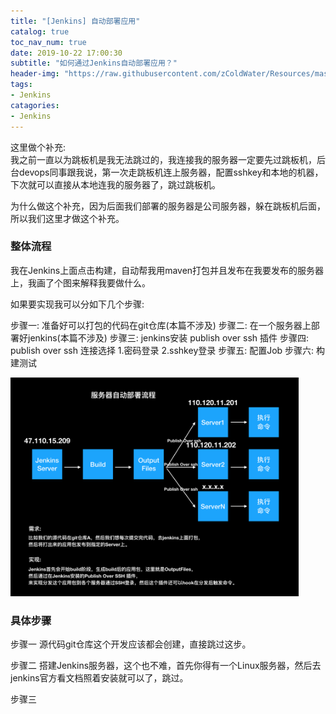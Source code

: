 ```yaml
---
title: "[Jenkins] 自动部署应用"
catalog: true
toc_nav_num: true
date: 2019-10-22 17:00:30
subtitle: "如何通过Jenkins自动部署应用？"
header-img: "https://raw.githubusercontent.com/zColdWater/Resources/master/Images/cover.jpg"
tags:
- Jenkins
catagories:
- Jenkins
---
```

 
这里做个补充:   
我之前一直以为跳板机是我无法跳过的，我连接我的服务器一定要先过跳板机，后台devops同事跟我说，第一次走跳板机连上服务器，配置sshkey和本地的机器，
下次就可以直接从本地连我的服务器了，跳过跳板机。   

为什么做这个补充，因为后面我们部署的服务器是公司服务器，躲在跳板机后面，所以我们这里才做这个补充。

### 整体流程 

我在Jenkins上面点击构建，自动帮我用maven打包并且发布在我要发布的服务器上，我画了个图来解释我要做什么。   

如果要实现我可以分如下几个步骤:    

步骤一: 准备好可以打包的代码在git仓库(本篇不涉及)
步骤二: 在一个服务器上部署好jenkins(本篇不涉及)
步骤三: jenkins安装 publish over ssh 插件
步骤四: publish over ssh 连接选择 1.密码登录 2.sshkey登录 
步骤五: 配置Job
步骤六: 构建测试

<img src="https://raw.githubusercontent.com/zColdWater/Resources/master/Images/sshpublish1.png" height="350" />

### 具体步骤

步骤一 源代码git仓库这个开发应该都会创建，直接跳过这步。      

步骤二 搭建Jenkins服务器，这个也不难，首先你得有一个Linux服务器，然后去jenkins官方看文档照着安装就可以了，跳过。  

步骤三 



